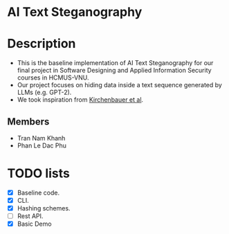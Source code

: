 # AI Text Steganography
# Description
- This is the baseline implementation of AI Text Steganography for our final project in Software Designing and Applied Information Security courses in HCMUS-VNU.
- Our project focuses on hiding data inside a text sequence generated by LLMs (e.g. GPT-2).
- We took inspiration from [Kirchenbauer et al](https://arxiv.org/abs/2301.10226).
## Members
- Tran Nam Khanh
- Phan Le Dac Phu
# TODO lists
- [x] Baseline code.
- [x] CLI.
- [x] Hashing schemes.
- [ ] Rest API.
- [x] Basic Demo
